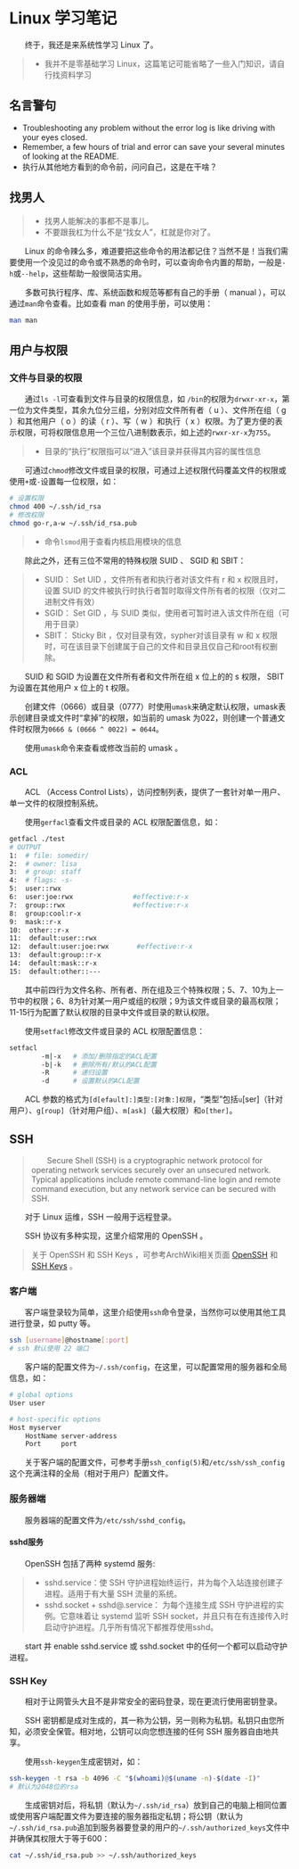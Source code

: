 # Linux 学习笔记

&emsp;&emsp;终于，我还是来系统性学习 Linux 了。

> - 我并不是零基础学习 Linux，这篇笔记可能省略了一些入门知识，请自行找资料学习

## 名言警句

- Troubleshooting any problem without the error log is like driving with your eyes closed.
- Remember, a few hours of trial and error can save your several minutes of looking at the README.
- 执行从其他地方看到的命令前，问问自己，这是在干啥？

## 找男人

> - 找男人能解决的事都不是事儿。
> - 不要跟我杠为什么不是“找女人”，杠就是你对了。

&emsp;&emsp;Linux 的命令辣么多，难道要把这些命令的用法都记住？当然不是！当我们需要使用一个没见过的命令或不熟悉的命令时，可以查询命令内置的帮助，一般是`-h`或`--help`，这些帮助一般很简洁实用。

&emsp;&emsp;多数可执行程序、库、系统函数和规范等都有自己的手册（ manual ），可以通过`man`命令查看。比如查看 man 的使用手册，可以使用：

```bash
man man
```

## 用户与权限

### 文件与目录的权限

&emsp;&emsp;通过`ls -l`可查看到文件与目录的权限信息，如 `/bin`的权限为`drwxr-xr-x`，第一位为文件类型，其余九位分三组，分别对应文件所有者（ u ）、文件所在组（ g ）和其他用户（ o ）的读（ r ）、写（ w ）和执行（ x ）权限。为了更方便的表示权限，可将权限信息用一个三位八进制数表示，如上述的`rwxr-xr-x`为`755`。

> - 目录的“执行”权限指可以“进入”该目录并获得其内容的属性信息

&emsp;&emsp;可通过`chmod`修改文件或目录的权限，可通过上述权限代码覆盖文件的权限或使用`+`或`-`设置每一位权限，如：

```bash
# 设置权限
chmod 400 ~/.ssh/id_rsa
# 修改权限
chmod go-r,a-w ~/.ssh/id_rsa.pub
```

> - 命令`lsmod`用于查看内核启用模块的信息

&emsp;&emsp;除此之外，还有三位不常用的特殊权限 SUID 、 SGID 和 SBIT：

> - SUID： Set UID ，文件所有者和执行者对该文件有 r 和 x 权限且时，设置 SUID 的文件被执行时执行者暂时取得文件所有者的权限（仅对二进制文件有效）
> - SGID： Set GID ，与 SUID 类似，使用者可暂时进入该文件所在组（可用于目录）
> - SBIT： Sticky Bit ，仅对目录有效，sypher对该目录有 w 和 x 权限时，可在该目录下创建属于自己的文件和目录且仅自己和root有权删除。

&emsp;&emsp;SUID 和 SGID 为设置在文件所有者和文件所在组 x 位上的的 s 权限， SBIT 为设置在其他用户 x 位上的 t 权限。

&emsp;&emsp;创建文件（0666）或目录（0777）时使用`umask`来确定默认权限，umask表示创建目录或文件时“拿掉”的权限，如当前的 umask 为022，则创建一个普通文件时权限为`0666 & (0666 ^ 0022) = 0644`。

&emsp;&emsp;使用`umask`命令来查看或修改当前的 umask 。

### ACL

&emsp;&emsp;ACL （Access Control Lists），访问控制列表，提供了一套针对单一用户、单一文件的权限控制系统。

&emsp;&emsp;使用`gerfacl`查看文件或目录的 ACL 权限配置信息，如：

```bash
getfacl ./test
# OUTPUT 
1:  # file: somedir/
2:  # owner: lisa
3:  # group: staff
4:  # flags: -s-
5:  user::rwx
6:  user:joe:rwx               #effective:r-x
7:  group::rwx                 #effective:r-x
8:  group:cool:r-x
9:  mask::r-x
10:  other::r-x
11:  default:user::rwx
12:  default:user:joe:rwx       #effective:r-x
13:  default:group::r-x
14:  default:mask::r-x
15:  default:other::---
```

&emsp;&emsp;其中前四行为文件名称、所有者、所在组及三个特殊权限；5、7、10为上一节中的权限；6、8为针对某一用户或组的权限；9为该文件或目录的最高权限；11-15行为配置了默认权限的目录中文件或目录的默认权限。

&emsp;&emsp;使用`setfacl`修改文件或目录的 ACL 权限配置信息：

```bash
setfacl
        -m|-x   # 添加/删除指定的ACL配置
        -b|-k   # 删除所有/默认的ACL配置
        -R      # 递归设置
        -d      # 设置默认的ACL配置
```

&emsp;&emsp;ACL 参数的格式为`[d[efault]:]类型:[对象:]权限`，“类型”包括`u`[ser]（针对用户）、`g[roup]`（针对用户组）、`m[ask]`（最大权限）和`o[ther]`。

## SSH

> &emsp;&emsp;Secure Shell (SSH) is a cryptographic network protocol for operating network services securely over an unsecured network. Typical applications include remote command-line login and remote command execution, but any network service can be secured with SSH.

&emsp;&emsp;对于 Linux 运维，SSH 一般用于远程登录。

&emsp;&emsp;SSH 协议有多种实现，这里介绍常用的 OpenSSH 。

> 关于 OpenSSH 和 SSH Keys ，可参考ArchWiki相关页面 [OpenSSH](https://wiki.archlinux.org/title/OpenSSH) 和 [SSH Keys](https://wiki.archlinux.org/title/SSH_keys) 。

### 客户端

&emsp;&emsp;客户端登录较为简单，这里介绍使用`ssh`命令登录，当然你可以使用其他工具进行登录，如 putty 等。

```bash
ssh [username]@hostname[:port]
# ssh 默认使用 22 端口
```

&emsp;&emsp;客户端的配置文件为`~/.ssh/config`，在这里，可以配置常用的服务器和全局信息，如：

```bash
# global options
User user

# host-specific options
Host myserver
    HostName server-address
    Port     port
```

&emsp;&emsp;关于客户端的配置文件，可参考手册`ssh_config(5)`和`/etc/ssh/ssh_config`这个充满注释的全局（相对于用户）配置文件。

### 服务器端

&emsp;&emsp;服务器端的配置文件为`/etc/ssh/sshd_config`。

#### sshd服务

&emsp;&emsp;OpenSSH 包括了两种 systemd 服务:

> - sshd.service：使 SSH 守护进程始终运行，并为每个入站连接创建子进程。适用于有大量 SSH 流量的系统。
> - sshd.socket + sshd@.service： 为每个连接生成 SSH 守护进程的实例。它意味着让 systemd 监听 SSH socket，并且只有在有连接传入时启动守护进程。几乎所有情况下都推荐使用sshd。

&emsp;&emsp;start 并 enable sshd.service 或 sshd.socket 中的任何一个都可以启动守护进程。

### SSH Key

&emsp;&emsp;相对于让网管头大且不是非常安全的密码登录，现在更流行使用密钥登录。

&emsp;&emsp;SSH 密钥都是成对生成的，其一称为公钥，另一则称为私钥。私钥只由您所知，必须安全保管。相对地，公钥可以向您想连接的任何 SSH 服务器自由地共享。

&emsp;&emsp;使用`ssh-keygen`生成密钥对，如：

```bash
ssh-keygen -t rsa -b 4096 -C "$(whoami)@$(uname -n)-$(date -I)"
# 默认为2048位的rsa
```

&emsp;&emsp;生成密钥对后，将私钥（默认为`~/.ssh/id_rsa`）放到自己的电脑上相同位置或使用客户端配置文件为要连接的服务器指定私钥；将公钥（默认为`~/.ssh/id_rsa.pub`追加到服务器要登录的用户的`~/.ssh/authorized_keys`文件中并确保其权限大于等于600：

```bash
cat ~/.ssh/id_rsa.pub >> ~/.ssh/authorized_keys
```


